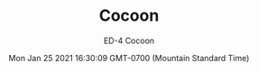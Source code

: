 ---
category: "wall_covering"
date: "Mon Jan 25 2021 16:30:09 GMT-0700 (Mountain Standard Time)"
description: "null"
designer: "Emily Donovan"
href: "https://www.areaenvironments.com/emily-donovan"
image_primary: "./img/ED+Cocoon+Art.jpg"
image_secondary: "./img/ED+Cocoon+Interior.jpg"
image_thumb: "./img/Emily+Donovan.png"
manufacturer: "Area Environments"
slug: "/manufacturers/area_environments/wall_covering/cocoon"
subtitle: "ED-4  Cocoon"
tags:
  - "area_environments"
  - "wall_covering"
title: "Cocoon"
---